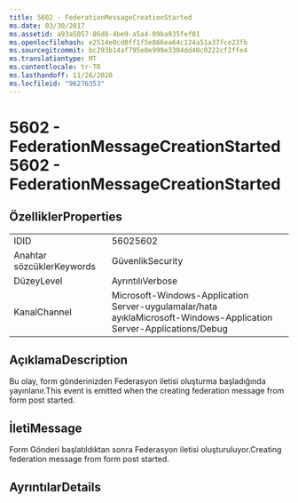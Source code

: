 ```yaml
---
title: 5602 - FederationMessageCreationStarted
ms.date: 03/30/2017
ms.assetid: a93a5057-86d8-4be9-a5a4-09ba935fef01
ms.openlocfilehash: e2514e0cd0ff1f5e866ea64c124a51a37fce23fb
ms.sourcegitcommit: bc293b14af795e0e999e3304dd40c0222cf2ffe4
ms.translationtype: MT
ms.contentlocale: tr-TR
ms.lasthandoff: 11/26/2020
ms.locfileid: "96276353"
---
```

# <a name="5602---federationmessagecreationstarted"></a><span data-ttu-id="7f9e8-102">5602 - FederationMessageCreationStarted</span><span class="sxs-lookup"><span data-stu-id="7f9e8-102">5602 - FederationMessageCreationStarted</span></span>

## <a name="properties"></a><span data-ttu-id="7f9e8-103">Özellikler</span><span class="sxs-lookup"><span data-stu-id="7f9e8-103">Properties</span></span>  
  
|||  
|-|-|  
|<span data-ttu-id="7f9e8-104">ID</span><span class="sxs-lookup"><span data-stu-id="7f9e8-104">ID</span></span>|<span data-ttu-id="7f9e8-105">5602</span><span class="sxs-lookup"><span data-stu-id="7f9e8-105">5602</span></span>|  
|<span data-ttu-id="7f9e8-106">Anahtar sözcükler</span><span class="sxs-lookup"><span data-stu-id="7f9e8-106">Keywords</span></span>|<span data-ttu-id="7f9e8-107">Güvenlik</span><span class="sxs-lookup"><span data-stu-id="7f9e8-107">Security</span></span>|  
|<span data-ttu-id="7f9e8-108">Düzey</span><span class="sxs-lookup"><span data-stu-id="7f9e8-108">Level</span></span>|<span data-ttu-id="7f9e8-109">Ayrıntılı</span><span class="sxs-lookup"><span data-stu-id="7f9e8-109">Verbose</span></span>|  
|<span data-ttu-id="7f9e8-110">Kanal</span><span class="sxs-lookup"><span data-stu-id="7f9e8-110">Channel</span></span>|<span data-ttu-id="7f9e8-111">Microsoft-Windows-Application Server-uygulamalar/hata ayıkla</span><span class="sxs-lookup"><span data-stu-id="7f9e8-111">Microsoft-Windows-Application Server-Applications/Debug</span></span>|  
  
## <a name="description"></a><span data-ttu-id="7f9e8-112">Açıklama</span><span class="sxs-lookup"><span data-stu-id="7f9e8-112">Description</span></span>  

 <span data-ttu-id="7f9e8-113">Bu olay, form gönderinizden Federasyon iletisi oluşturma başladığında yayınlanır.</span><span class="sxs-lookup"><span data-stu-id="7f9e8-113">This event is emitted when the creating federation message from form post started.</span></span>  
  
## <a name="message"></a><span data-ttu-id="7f9e8-114">İleti</span><span class="sxs-lookup"><span data-stu-id="7f9e8-114">Message</span></span>  

 <span data-ttu-id="7f9e8-115">Form Gönderi başlatıldıktan sonra Federasyon iletisi oluşturuluyor.</span><span class="sxs-lookup"><span data-stu-id="7f9e8-115">Creating federation message from form post started.</span></span>  
  
## <a name="details"></a><span data-ttu-id="7f9e8-116">Ayrıntılar</span><span class="sxs-lookup"><span data-stu-id="7f9e8-116">Details</span></span>
